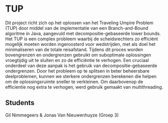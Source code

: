 # TUP
Dit project richt zich op het oplossen van het Traveling Umpire Problem (TUP) door middel van de implementatie van een Branch-and-Bound algoritme in Java, aangevuld met decompositie-gebaseerde lower bounds. Het TUP is een complex probleem waarbij de scheidsrechters zo efficiënt mogelijk moeten worden ingeroosterd voor wedstrijden, met als doel het minimaliseren van de totale reisafstand. Tijdens dit proces worden bovengrenzen en ondergrenzen gebruikt om suboptimale oplossingen vroegtijdig uit te sluiten en zo de efficiëntie te verhogen. Een cruciaal onderdeel van deze aanpak is het gebruik van decompositie-gebaseerde ondergrenzen. Door het probleem op te splitsen in beter beheersbare deelproblemen, kunnen we sterkere ondergrenzen berekenen die helpen om de oplossingsruimte sneller te verkleinen. Om daarbovenop de efficientie nog extra te verhogen, werd gebruik gemaakt van multithreading.

## Students
Gil Nimmegeers & Jonas Van Nieuwenhuyze (Groep 3)
